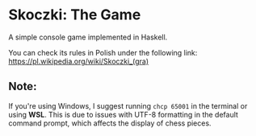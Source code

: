 # Skoczki: The Game
A simple console game implemented in Haskell.

You can check its rules in Polish under the following link:
https://pl.wikipedia.org/wiki/Skoczki_(gra)

## Note:
If you're using Windows, I suggest running `chcp 65001` in the terminal or using __WSL__. This is due to issues with UTF-8 formatting in the default command prompt, which affects the display of chess pieces.
